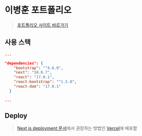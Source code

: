 # 이병훈 포트폴리오
>[포트폴리오 사이트 바로가기](https://byunghun-portfolio.cf/)

## 사용 스택
```json
...

"dependencies": {
    "bootstrap": "^4.6.0",
    "next": "10.0.7",
    "react": "17.0.1",
    "react-bootstrap": "^1.5.0",
    "react-dom": "17.0.1"
  }

...
```

## Deploy
>[Next js deployment 문서](https://nextjs.org/docs/deployment)에서 권장하는 방법인 [Vercel](https://vercel.com/)에 배포함